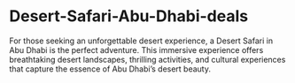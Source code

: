 # Desert-Safari-Abu-Dhabi-deals
For those seeking an unforgettable desert experience, a Desert Safari in Abu Dhabi is the perfect adventure. This immersive experience offers breathtaking desert landscapes, thrilling activities, and cultural experiences that capture the essence of Abu Dhabi’s desert beauty.
